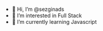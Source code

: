 - 👋 Hi, I’m @sezginads
- 👀 I’m interested in Full Stack 
- 🌱 I’m currently learning Javascript

<!---
sezginads/sezginads is a ✨ special ✨ repository because its `README.md` (this file) appears on your GitHub profile.
You can click the Preview link to take a look at your changes.
--->
